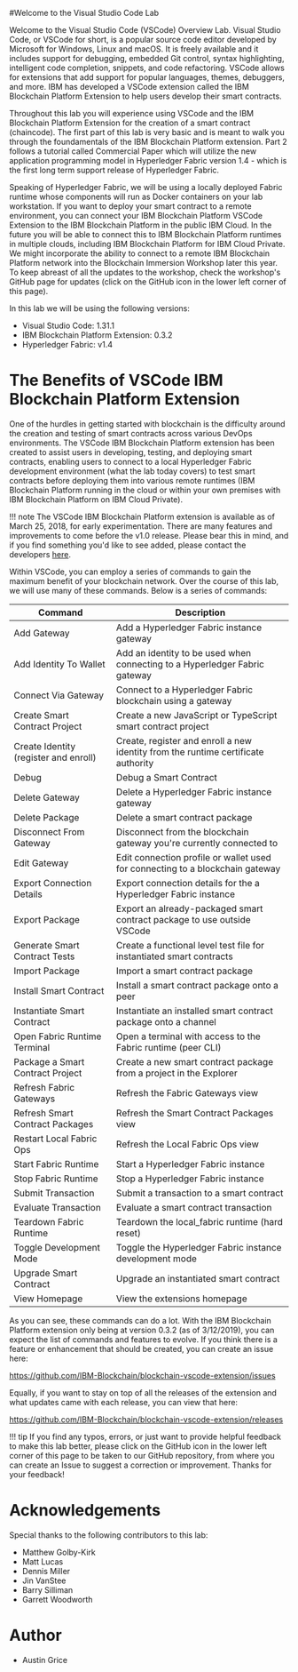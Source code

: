 
#Welcome to the Visual Studio Code Lab

Welcome to the Visual Studio Code (VSCode) Overview Lab. Visual Studio Code, or VSCode for short, is a popular source code editor developed by Microsoft for Windows, Linux and macOS. It is freely available and it includes support for debugging, embedded Git control, syntax highlighting, intelligent code completion, snippets, and code refactoring. VSCode allows for extensions that add support for popular languages, themes, debuggers, and more. IBM has developed a VSCode extension called the IBM Blockchain Platform Extension to help users develop their smart contracts. 

Throughout this lab you will experience using VSCode and the IBM Blockchain Platform Extension for the creation of a smart contract (chaincode). The first part of this lab is very basic and is meant to walk you through the foundamentals of the IBM Blockchain Platform extension. Part 2 follows a tutorial called Commercial Paper which will utilize the new application programming model in Hyperledger Fabric version 1.4 - which is the first long term
support release of Hyperledger Fabric.

Speaking of Hyperledger Fabric, we will be using a locally deployed Fabric runtime whose components will run as Docker containers on your lab
workstation. If you want to deploy your smart contract to a remote environment, you can connect your IBM Blockchain Platform VSCode
Extension to the IBM Blockchain Platform in the public IBM Cloud. In the future you will be able to connect this to IBM Blockchain Platform runtimes in multiple clouds, including IBM
Blockchain Platform for IBM Cloud Private. We might incorporate the ability to connect to a remote IBM Blockchain Platform network into the Blockchain Immersion Workshop later this year. To keep abreast of all the updates to the workshop, check the workshop's GitHub page for updates (click on the GitHub icon in the lower left corner of this page).

In this lab we will be using the following versions:

-   Visual Studio Code: 1.31.1
-   IBM Blockchain Platform Extension: 0.3.2
-   Hyperledger Fabric: v1.4

The Benefits of VSCode IBM Blockchain Platform Extension
===========================================================

One of the hurdles in getting started with blockchain is the difficulty around the creation and testing of smart contracts across various DevOps environments. The VSCode IBM Blockchain Platform extension has been created to assist users in developing, testing, and deploying smart contracts, enabling users to connect to a local Hyperledger Fabric development environment (what the lab today covers) to test smart contracts before deploying them into various remote runtimes (IBM Blockchain Platform
running in the cloud or within your own premises with IBM Blockchain Platform on IBM Cloud Private).

!!! note
    The VSCode IBM Blockchain Platform extension is available as of March 25, 2018, for early experimentation. There are many features and improvements to come before the v1.0 release. Please bear this in mind, and if you find something you'd like to see added, please contact the developers [here](https://marketplace.visualstudio.com/items?itemName=IBMBlockchain.ibm-blockchain-platform "VSCode IBP Extension").

Within VSCode, you can employ a series of commands to gain the maximum
benefit of your blockchain network. Over the course of this lab, we will
use many of these commands. Below is a series of commands:

| Command                               | Description                                                                       |
|---------------------------------------|-----------------------------------------------------------------------------------|
| Add Gateway                           | Add a Hyperledger Fabric instance gateway                                         |
| Add Identity To Wallet                | Add an identity to be used when connecting to a Hyperledger Fabric gateway        |
| Connect Via Gateway                   | Connect to a Hyperledger Fabric blockchain using a gateway                        |
| Create Smart Contract Project         | Create a new JavaScript or TypeScript smart contract project                      |
| Create Identity (register and enroll) | Create, register and enroll a new identity from the runtime certificate authority |
| Debug                                 | Debug a Smart Contract                                                            |
| Delete Gateway                        | Delete a Hyperledger Fabric instance gateway                                      |
| Delete Package                        | Delete a smart contract package                                                   |
| Disconnect From Gateway               | Disconnect from the blockchain gateway you're currently connected to              |
| Edit Gateway                          | Edit connection profile or wallet used for connecting to a blockchain gateway     |
| Export Connection Details             | Export connection details for the a Hyperledger Fabric instance                   |
| Export Package                        | Export an already-packaged smart contract package to use outside VSCode           |
| Generate Smart Contract Tests         | Create a functional level test file for instantiated smart contracts              |
| Import Package                        | Import a smart contract package                                                   |
| Install Smart Contract                | Install a smart contract package onto a peer                                      |
| Instantiate Smart Contract            | Instantiate an installed smart contract package onto a channel                    |
| Open Fabric Runtime Terminal          | Open a terminal with access to the Fabric runtime (peer CLI)                      |
| Package a Smart Contract Project      | Create a new smart contract package from a project in the Explorer                |
| Refresh Fabric Gateways               | Refresh the Fabric Gateways view                                                  |
| Refresh Smart Contract Packages       | Refresh the Smart Contract Packages view                                          |
| Restart Local Fabric Ops              | Refresh the Local Fabric Ops view                                                 |
| Start Fabric Runtime                  | Start a Hyperledger Fabric instance                                               |
| Stop Fabric Runtime                   | Stop a Hyperledger Fabric instance                                                |
| Submit Transaction                    | Submit a transaction to a smart contract                                          |
| Evaluate Transaction                  | Evaluate a smart contract transaction                                             |
| Teardown Fabric Runtime               | Teardown the local_fabric runtime (hard reset)                                    |
| Toggle Development Mode               | Toggle the Hyperledger Fabric instance development mode                           |
| Upgrade Smart Contract                | Upgrade an instantiated smart contract                                            |
| View Homepage                         | View the extensions homepage                                                      |

As you can see, these commands can do a lot. With the IBM Blockchain
Platform extension only being at version 0.3.2 (as of 3/12/2019), you
can expect the list of commands and features to evolve. If you think
there is a feature or enhancement that should be created, you can create
an issue here:

<https://github.com/IBM-Blockchain/blockchain-vscode-extension/issues>

Equally, if you want to stay on top of all the releases of the extension
and what updates came with each release, you can view that here:

<https://github.com/IBM-Blockchain/blockchain-vscode-extension/releases>

!!! tip
    If you find any typos, errors, or just want to provide helpful feedback to make this lab better, please click on the GitHub icon in the lower left corner of this page to be taken to our GitHub repository, from where you can create an Issue to suggest a correction or improvement. Thanks for your feedback!

# Acknowledgements
Special thanks to the following contributors to this lab:

* Matthew Golby-Kirk
* Matt Lucas
* Dennis Miller
* Jin VanStee
* Barry Silliman
* Garrett Woodworth

# Author
* Austin Grice